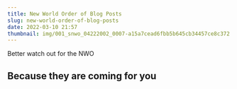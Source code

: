 ```yaml
---
title: New World Order of Blog Posts
slug: new-world-order-of-blog-posts
date: 2022-03-10 21:57
thumbnail: img/001_snwo_04222002_0007-a15a7cead6fbb5b645cb34457ce8c372.jpg
---
```

Better watch out for the NWO

## **Because they are coming for you**